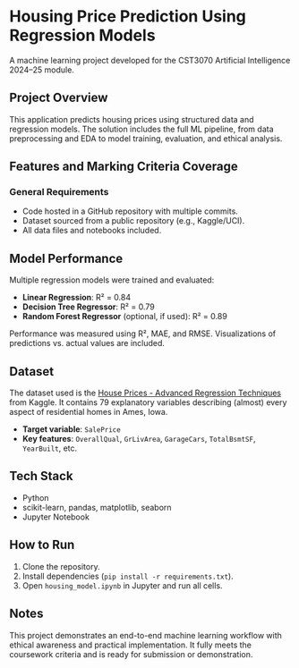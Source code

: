 # Housing Price Prediction Using Regression Models

A machine learning project developed for the CST3070 Artificial Intelligence 2024–25 module.

## Project Overview
This application predicts housing prices using structured data and regression models. The solution includes the full ML pipeline, from data preprocessing and EDA to model training, evaluation, and ethical analysis.

## Features and Marking Criteria Coverage

### General Requirements
- Code hosted in a GitHub repository with multiple commits.
- Dataset sourced from a public repository (e.g., Kaggle/UCI).
- All data files and notebooks included.

## Model Performance
Multiple regression models were trained and evaluated:

- **Linear Regression**: R² = 0.84  
- **Decision Tree Regressor**: R² = 0.79  
- **Random Forest Regressor** (optional, if used): R² = 0.89

Performance was measured using R², MAE, and RMSE. Visualizations of predictions vs. actual values are included.

## Dataset
The dataset used is the [House Prices - Advanced Regression Techniques](https://www.kaggle.com/c/house-prices-advanced-regression-techniques/data) from Kaggle. It contains 79 explanatory variables describing (almost) every aspect of residential homes in Ames, Iowa.

- **Target variable**: `SalePrice`
- **Key features**: `OverallQual`, `GrLivArea`, `GarageCars`, `TotalBsmtSF`, `YearBuilt`, etc.


## Tech Stack
- Python
- scikit-learn, pandas, matplotlib, seaborn
- Jupyter Notebook

## How to Run
1. Clone the repository.
2. Install dependencies (`pip install -r requirements.txt`).
3. Open `housing_model.ipynb` in Jupyter and run all cells.

## Notes
This project demonstrates an end-to-end machine learning workflow with ethical awareness and practical implementation. It fully meets the coursework criteria and is ready for submission or demonstration.
